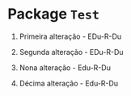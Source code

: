 # Package `Test`

1. Primeira alteração - EDu-R-Du
2. Segunda alteração - EDu-R-Du

9. Nona alteração - Edu-R-Du
10. Décima alteração - Edu-R-Du
